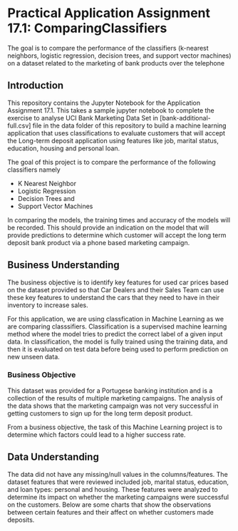 # Practical Application Assignment 17.1: ComparingClassifiers
The goal is to compare the performance of the classifiers (k-nearest neighbors, logistic regression, decision trees, and support vector machines) on a dataset related to the marketing of bank products over the telephone

## Introduction

This repository contains the Jupyter Notebook for the Application Assignment 17.1. This takes a sample jupyter notebook to complete the exercise to analyse UCI Bank Marketing Data Set in [bank-additional-full.csv] file in the data folder of this repository to build a machine learning application that uses classifications to evaluate customers that will accept the Long-term deposit application using features like job, marital status, education, housing and personal loan.

The goal of this project is to compare the performance of the following classifiers namely 
* K Nearest Neighbor
* Logistic Regression
* Decision Trees and 
* Support Vector Machines

In comparing the models, the training times and accuracy of the models will be recorded. This should provide an indication on the model that will provide predictions to determine which customer will accept the long term deposit bank product via a phone based marketing campaign.

## Business Understanding

The business objective is to identify key features for used car prices based on the dataset provided so that Car Dealers and their Sales Team can use these key features to understand the cars that they need to have in their inventory to increase sales.

For this application, we are using classfication in Machine Learning as we are comparing classsifiers. Classification is a supervised machine learning method where the model tries to predict the correct label of a given input data. In classification, the model is fully trained using the training data, and then it is evaluated on test data before being used to perform prediction on new unseen data.

### Business Objective
This dataset was provided for a Portugese banking institution and is a collection of the results of multiple marketing campaigns.  The analysis of the data shows that the marketing campaign was not very successful in getting customers to sign up for the long term deposit product.

From a business objective, the task of this Machine Learning project is to determine which factors could lead to a higher success rate. 

## Data Understanding
The data did not have any missing/null values in the columns/features. The dataset features that were reviewed included job, marital status, education, and loan types: personal and housing. These features were analyzed to determine its impact on whether the marketing campaigns were successful on the customers. Below are some charts that show the observations between certain features and their affect on whether customers made deposits. 

